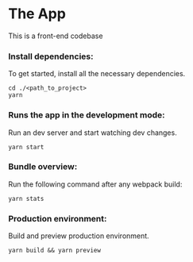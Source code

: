# The App

This is a front-end codebase

### Install dependencies:

To get started, install all the necessary dependencies.

```
cd ./<path_to_project>
yarn
```

### Runs the app in the development mode:

Run an dev server and start watching dev changes.

```
yarn start
```

### Bundle overview:

Run the following command after any webpack build:

```
yarn stats
```

### Production environment:

Build and preview production environment.

```
yarn build && yarn preview
```
